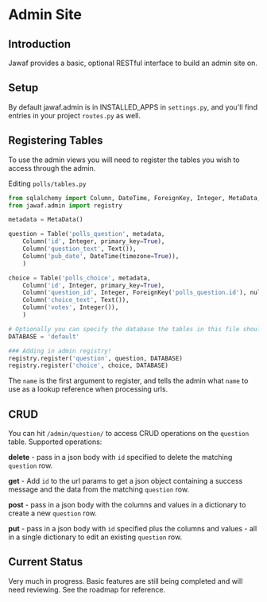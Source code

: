 # Admin Site

## Introduction

Jawaf provides a basic, optional RESTful interface to build an admin site on.

## Setup

By default jawaf.admin is in INSTALLED_APPS in `settings.py`, and you'll find entries in your project `routes.py` as well.

## Registering Tables

To use the admin views you will need to register the tables you wish to access through the admin.

Editing `polls/tables.py`

```python
from sqlalchemy import Column, DateTime, ForeignKey, Integer, MetaData, Table, Text
from jawaf.admin import registry

metadata = MetaData()

question = Table('polls_question', metadata,
    Column('id', Integer, primary_key=True),
    Column('question_text', Text()),
    Column('pub_date', DateTime(timezone=True)),
    )

choice = Table('polls_choice', metadata,
    Column('id', Integer, primary_key=True),
    Column('question_id', Integer, ForeignKey('polls_question.id'), nullable=False),
    Column('choice_text', Text()),
    Column('votes', Integer()),
    )

# Optionally you can specify the database the tables in this file should use.
DATABASE = 'default'

### Adding in admin registry!
registry.register('question', question, DATABASE)
registry.register('choice', choice, DATABASE)
```

The `name` is the first argument to register, and tells the admin what `name` to use as a lookup reference when processing urls.

## CRUD

You can hit `/admin/question/` to access CRUD operations on the `question` table. Supported operations:

**delete** - pass in a json body with `id` specified to delete the matching `question` row.

**get** - Add `id` to the url params to get a json object containing a success message and the data from the matching `question` row.

**post** - pass in a json body with the columns and values in a dictionary to create a new `question` row.

**put** - pass in a json body with `id` specified plus the columns and values - all in a single dictionary to edit an existing `question` row.


## Current Status
 
Very much in progress. Basic features are still being completed and will need reviewing. See the roadmap for reference.